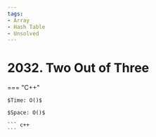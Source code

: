```yaml
---
tags:
- Array
- Hash Table
- Unsolved
---
```



# 2032. Two Out of Three

=== "C++"

    $Time: O()$

    $Space: O()$

    ``` c++
    ```